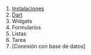1. <a href="00_instalaciones.md">Instalaciones</a>
2. <a href="01_dart.md">Dart</a>
3. Widgets
4. Formularios
5. Listas
6. Tarea
7. [Conexión con base de datos]
